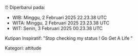 ⏰ Diperbarui pada:
- WIB: Minggu, 2 Februari 2025 22.23.38 UTC
- WITA: Minggu, 2 Februari 2025 23.23.38 UTC
- WIT: Senin, 3 Februari 2025 00.23.38 UTC

Kutipan Inspiratif:
"Stop checking my status ! Go Get A Life "


Kategori: attitude

